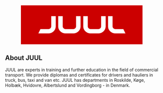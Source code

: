 <p align="center"><a href="https://www.amujuul.dk" target="_blank"><img src="https://raw.githubusercontent.com/JUUL-Danmark/.github/cde4b3202b5969a1616d7fc82db9cae5bd928e0e/profile/logo.svg" width="400"></a></p>

## About JUUL

JUUL are experts in training and further education in the field of commercial transport. We provide diplomas and certificates for drivers and hauliers in truck, bus, taxi and van etc. JUUL has departments in Roskilde, Køge, Holbæk, Hvidovre, Albertslund and Vordingborg - in Denmark.

